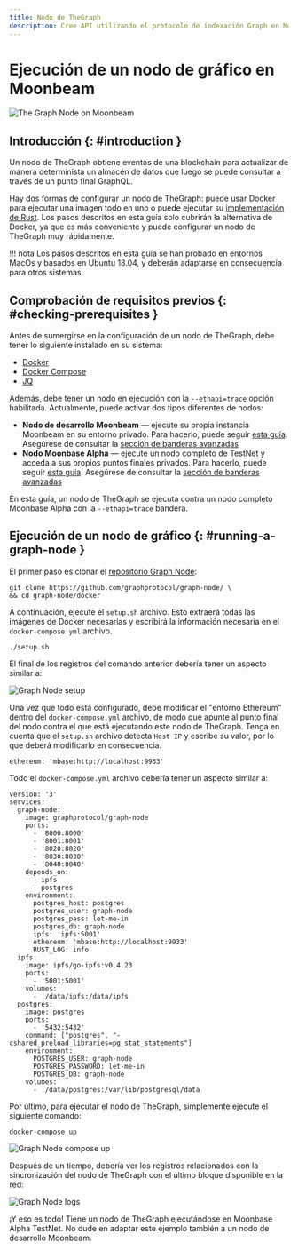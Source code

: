 ```yaml
---
title: Nodo de TheGraph
description: Cree API utilizando el protocolo de indexación Graph en Moonbeam
---
```


# Ejecución de un nodo de gráfico en Moonbeam

![The Graph Node on Moonbeam](/images/thegraph/thegraphnode-banner.png)

## Introducción {: #introduction } 

Un nodo de TheGraph obtiene eventos de una blockchain para actualizar de manera determinista un almacén de datos que luego se puede consultar a través de un punto final GraphQL.

Hay dos formas de configurar un nodo de TheGraph: puede usar Docker para ejecutar una imagen todo en uno o puede ejecutar su [implementación de Rust](https://github.com/graphprotocol/graph-node). Los pasos descritos en esta guía solo cubrirán la alternativa de Docker, ya que es más conveniente y puede configurar un nodo de TheGraph muy rápidamente.

!!! nota
    Los pasos descritos en esta guía se han probado en entornos MacOs y basados ​​en Ubuntu 18.04, y deberán adaptarse en consecuencia para otros sistemas.

## Comprobación de requisitos previos {: #checking-prerequisites } 

Antes de sumergirse en la configuración de un nodo de TheGraph, debe tener lo siguiente instalado en su sistema:

 - [Docker](https://docs.docker.com/get-docker/)
 - [Docker Compose](https://docs.docker.com/compose/install/)
 - [JQ](https://stedolan.github.io/jq/download/)

Además, debe tener un nodo en ejecución con la `--ethapi=trace` opción habilitada. Actualmente, puede activar dos tipos diferentes de nodos:

 - **Nodo de desarrollo Moonbeam** — ejecute su propia instancia Moonbeam en su entorno privado. Para hacerlo, puede seguir [esta guía](/getting-started/local-node/setting-up-a-node/). Asegúrese de consultar la [sección de banderas avanzadas](/getting-started/local-node/setting-up-a-node/#advanced-flags-and-options)
 - **Nodo Moonbase Alpha** — ejecute un nodo completo de TestNet y acceda a sus propios puntos finales privados. Para hacerlo, puede seguir [esta guía](/node-operators/networks/full-node/). Asegúrese de consultar la [sección de banderas avanzadas](/node-operators/networks/full-node/#advanced-flags-and-options)

En esta guía, un nodo de TheGraph se ejecuta contra un nodo completo Moonbase Alpha con la `--ethapi=trace` bandera.

## Ejecución de un nodo de gráfico {: #running-a-graph-node } 

El primer paso es clonar el [repositorio Graph Node](https://github.com/graphprotocol/graph-node/):

```
git clone https://github.com/graphprotocol/graph-node/ \
&& cd graph-node/docker
```

A continuación, ejecute el `setup.sh` archivo. Esto extraerá todas las imágenes de Docker necesarias y escribirá la información necesaria en el `docker-compose.yml` archivo.

```
./setup.sh
```

El final de los registros del comando anterior debería tener un aspecto similar a:

![Graph Node setup](/images/thegraph/thegraphnode-images1.png)

Una vez que todo está configurado, debe modificar el "entorno Ethereum" dentro del `docker-compose.yml` archivo, de modo que apunte al punto final del nodo contra el que está ejecutando este nodo de TheGraph. Tenga en cuenta que el `setup.sh` archivo detecta `Host IP` y escribe su valor, por lo que deberá modificarlo en consecuencia.

```
ethereum: 'mbase:http://localhost:9933'
```

Todo el `docker-compose.yml` archivo debería tener un aspecto similar a:

```
version: '3'
services:
  graph-node:
    image: graphprotocol/graph-node
    ports:
      - '8000:8000'
      - '8001:8001'
      - '8020:8020'
      - '8030:8030'
      - '8040:8040'
    depends_on:
      - ipfs
      - postgres
    environment:
      postgres_host: postgres
      postgres_user: graph-node
      postgres_pass: let-me-in
      postgres_db: graph-node
      ipfs: 'ipfs:5001'
      ethereum: 'mbase:http://localhost:9933'
      RUST_LOG: info
  ipfs:
    image: ipfs/go-ipfs:v0.4.23
    ports:
      - '5001:5001'
    volumes:
      - ./data/ipfs:/data/ipfs
  postgres:
    image: postgres
    ports:
      - '5432:5432'
    command: ["postgres", "-cshared_preload_libraries=pg_stat_statements"]
    environment:
      POSTGRES_USER: graph-node
      POSTGRES_PASSWORD: let-me-in
      POSTGRES_DB: graph-node
    volumes:
      - ./data/postgres:/var/lib/postgresql/data
```

Por último, para ejecutar el nodo de TheGraph, simplemente ejecute el siguiente comando:

```
docker-compose up
```

![Graph Node compose up](/images/thegraph/thegraphnode-images2.png)

Después de un tiempo, debería ver los registros relacionados con la sincronización del nodo de TheGraph con el último bloque disponible en la red:

![Graph Node logs](/images/thegraph/thegraphnode-images3.png)

¡Y eso es todo! Tiene un nodo de TheGraph ejecutándose en Moonbase Alpha TestNet. No dude en adaptar este ejemplo también a un nodo de desarrollo Moonbeam.
